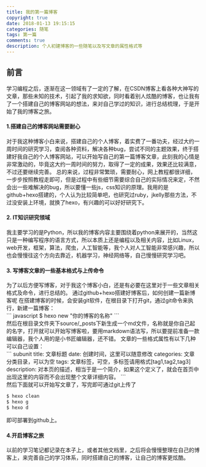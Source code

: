 ```yaml
---
title: 我的第一篇博客
copyright: true
date: 2018-01-13 19:15:15
categories: 随笔
tags: 第一篇
comments: true
description: 个人初建博客的一些随笔以及写文章的属性格式等
---
```

     

## 前言
<div>
		学习编程之后，逐渐在这一领域有了一定的了解，在CSDN博客上看各种大神写的文章，那些未知的技术，引起了我的求知欲，同时看着别人炫酷的博客，也让我有了一个搭建自己的博客网站的想法，来对自己学过的知识，进行总结梳理，于是开始了我的博客之旅。
</div>
		

#### 1.搭建自己的博客网站需要耐心
<div>
		对于我这种博客小白来说，搭建自己的个人博客，着实费了一番功夫，经过大约一周时间的研究学习，查阅各种资料，解决各种bug，尝试不同的主题效果，终于搭建好我自己的个人博客网站，可以开始写自己的第一篇博客文章，此刻我的心情是非常激动的，毕竟这大约一周时间的努力，取得了一定的成果，效果还比较满意，不过还要继续完善。
		总的来说，过程非常繁琐，需要耐心，网上教程都很详细，一步步按照教程走即可，但是过程中有些细节需要综合自己的实际情况来定，不然会出一些难解决的bug，所以要懂一些js，css知识的原理。我用的是github+hexo搭建的，个人认为比较简单吧，也研究过ruby，jkelly那些方法，不过没安装上环境，就换了hexo，有兴趣的可以好好研究下。
</div>

#### 2. IT知识研究领域

<div>
		我主要学习的是Python，所以我的博客内容主要围绕着python来展开的，当然这只是一种编写程序的语言方式，所以本质上还是编程以及相关内容，比如Linux，web开发，框架，算法，爬虫，人工智能等，我个人对人工智能非常感兴趣，所以也会慢慢往这个方向去靠近，机器学习，神经网络等，自己慢慢研究学习吧。
</div>		

#### 3. 写博客文章的一些基本格式与上传命令
<div>
		为了以后方便写博客，对于我这个博客小白，还是有必要在这里对于一些文章相关格式及命令，进行总结的。
		通过github+hexo搭建好博客后，如何创建一篇新博客呢
		在搭建博客的时候，会安装git软件，在根目录下打开git，通过git命令来执行，新建一篇博客：
</div>
``` javascript
	$ hexo new "你的博客的名称"
```
<div>
	然后在根目录文件夹下source/_posts下新生成一个md文件，名称就是你自己起的名字，打开就可以开始写博客啦，要用markdown语法写，所以要提前准备一款编辑器，我个人用的是小书匠编辑器，还不错。
	文章的一些格式属性有以下几种可以自己设置：
</div>
``` subunit
title: 文章标题
date:  创建时间，这里可以随意修改
categories:  文章分类目录，可以为空
tags: 文章标签，可空，多标签请用格式[tag1,tag2,tag3]
description: 对本页的描述，相当于是一个简介，如果这个定义了，就会在首页中出现这里的内容而不会出现整个文章详细内容。
```
<div>
     然后下面就可以开始写文章了，写完即可通过git上传了
	</div> 

``` javascript
$ hexo clean
$ hexo g
$ hexo d
```
<div>
	 即可部署到github上。
</div>

#### 4.开启博客之旅

<div>
		以前的学习笔记都记录在本子上，或者其他文档里，之后将会慢慢整理在自己的博客上，来完善自己的学习体系，同时搭建自己的博客，让自己的博客更炫酷。
</div>


